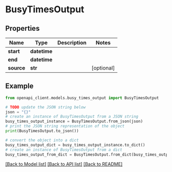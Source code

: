 # BusyTimesOutput


## Properties

Name | Type | Description | Notes
------------ | ------------- | ------------- | -------------
**start** | **datetime** |  | 
**end** | **datetime** |  | 
**source** | **str** |  | [optional] 

## Example

```python
from openapi_client.models.busy_times_output import BusyTimesOutput

# TODO update the JSON string below
json = "{}"
# create an instance of BusyTimesOutput from a JSON string
busy_times_output_instance = BusyTimesOutput.from_json(json)
# print the JSON string representation of the object
print(BusyTimesOutput.to_json())

# convert the object into a dict
busy_times_output_dict = busy_times_output_instance.to_dict()
# create an instance of BusyTimesOutput from a dict
busy_times_output_from_dict = BusyTimesOutput.from_dict(busy_times_output_dict)
```
[[Back to Model list]](../README.md#documentation-for-models) [[Back to API list]](../README.md#documentation-for-api-endpoints) [[Back to README]](../README.md)


